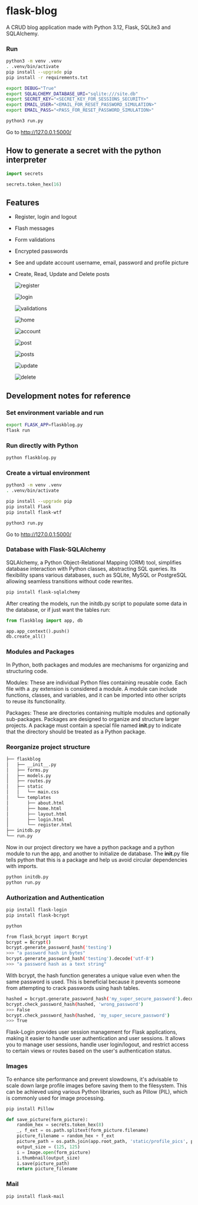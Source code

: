 # flask-blog

A CRUD blog application made with Python 3.12, Flask, SQLite3 and SQLAlchemy.

### Run

```bash
python3 -m venv .venv
. .venv/bin/activate
pip install --upgrade pip
pip install -r requirements.txt

export DEBUG="True"
export SQLALCHEMY_DATABASE_URI="sqlite:///site.db"
export SECRET_KEY="<SECRET_KEY_FOR_SESSIONS_SECURITY>"
export EMAIL_USER="<EMAIL_FOR_RESET_PASSWORD_SIMULATION>"
export EMAIL_PASS="<PASS_FOR_RESET_PASSWORD_SIMULATION>"

python3 run.py
```

Go to http://127.0.0.1:5000/

## How to generate a secret with the python interpreter

```python
import secrets

secrets.token_hex(16)
```

## Features

- Register, login and logout
- Flash messages
- Form validations
- Encrypted passwords
- See and update account username, email, password and profile picture
- Create, Read, Update and Delete posts

  ![register](https://github.com/agustin-chavez/flask-blog/assets/39955956/846797ec-c244-4534-b67f-04c31a8b7e94)

  ![login](https://github.com/agustin-chavez/flask-blog/assets/39955956/f6e54f8c-82fb-4d58-a38b-a16cba767303)

  ![validations](https://github.com/agustin-chavez/flask-blog/assets/39955956/f6e3ac4f-e347-4f3f-86c1-92524cbc574f)

  ![home](https://github.com/agustin-chavez/flask-blog/assets/39955956/c2463aa0-ce38-494b-9c8f-21f30d258fcf)

  ![account](https://github.com/agustin-chavez/flask-blog/assets/39955956/cd2e5eea-df0a-477e-9952-f3b622dbda95)

  ![post](https://github.com/agustin-chavez/flask-blog/assets/39955956/701f2d72-394f-430b-8dfd-611f8bcb3a66)

  ![posts](https://github.com/agustin-chavez/flask-blog/assets/39955956/63eb7081-e7c1-44ef-8a0a-05154ea33a9a)

  ![update](https://github.com/agustin-chavez/flask-blog/assets/39955956/e4347a6a-99eb-427e-a5e9-2027796ece1f)

  ![delete](https://github.com/agustin-chavez/flask-blog/assets/39955956/5843b1e3-0631-4ab8-932d-6c63455fd39c)

## Development notes for reference

### Set environment variable and run

```bash
export FLASK_APP=flaskblog.py
flask run
```

### Run directly with Python

```bash
python flaskblog.py
```

### Create a virtual environment

```bash
python3 -m venv .venv
. .venv/bin/activate

pip install --upgrade pip
pip install Flask
pip install flask-wtf

python3 run.py
```

Go to http://127.0.0.1:5000/

### Database with Flask-SQLAlchemy

SQLAlchemy, a Python Object-Relational Mapping (ORM) tool, simplifies database interaction with Python classes,
abstracting SQL queries. Its flexibility spans various databases, such as SQLite, MySQL or PostgreSQL allowing seamless
transitions without code rewrites.

```bash
pip install flask-sqlalchemy
```

After creating the models, run the initdb.py script to populate some data in the database, or if just want the tables
run:

```python
from flaskblog import app, db

app.app_context().push()
db.create_all()
```

### Modules and Packages

In Python, both packages and modules are mechanisms for organizing and structuring code.

Modules: These are individual Python files containing reusable code. Each file with a .py extension is considered a
module. A module can include functions, classes, and variables, and it can be imported into other scripts to reuse its
functionality.

Packages: These are directories containing multiple modules and optionally sub-packages. Packages are designed to
organize and structure larger projects. A package must contain a special file named __init__.py to indicate that the
directory should be treated as a Python package.

### Reorganize project structure

```bash
├── flaskblog
│   ├── __init__.py
│   ├── forms.py
│   ├── models.py
│   ├── routes.py
│   ├── static
│   │   └── main.css
│   └── templates
│       ├── about.html
│       ├── home.html
│       ├── layout.html
│       ├── login.html
│       └── register.html
├── initdb.py
└── run.py
```

Now in our project directory we have a python package and a python module to run the app, and another to initialize de
database.
The __init__.py file tells python that this is a package and help us avoid circular dependencies with imports.

```bash
python initdb.py
python run.py
```

### Authorization and Authentication

```bash
pip install flask-login
pip install flask-bcrypt

python

from flask_bcrypt import Bcrypt
bcrypt = Bcrypt()
bcrypt.generate_password_hash('testing')
>>> "a password hash in bytes"
bcrypt.generate_password_hash('testing').decode('utf-8')
>>> "a password hash as a text string"
```

With bcrypt, the hash function generates a unique value even when the same password is used. This is beneficial because
it prevents someone from attempting to crack passwords using hash tables.

```bash
hashed = bcrypt.generate_password_hash('my_super_secure_password').decode('utf-8')
bcrypt.check_password_hash(hashed, 'wrong_password')
>>> False
bcrypt.check_password_hash(hashed, 'my_super_secure_password')
>>> True
```

Flask-Login provides user session management for Flask applications, making it easier to handle user authentication and
user sessions. It allows you to manage user sessions, handle user login/logout, and restrict access to certain views or
routes based on the user's authentication status.

### Images

To enhance site performance and prevent slowdowns, it's advisable to scale down large profile images before saving them
to the filesystem. This can be achieved using various Python libraries, such as Pillow (PIL), which is commonly used for
image processing.

```bash
pip install Pillow
```

```python
def save_picture(form_picture):
    random_hex = secrets.token_hex(8)
    _, f_ext = os.path.splitext(form_picture.filename)
    picture_filename = random_hex + f_ext
    picture_path = os.path.join(app.root_path, 'static/profile_pics', picture_filename)
    output_size = (125, 125)
    i = Image.open(form_picture)
    i.thumbnail(output_size)
    i.save(picture_path)
    return picture_filename
```

### Mail

```bash
pip install flask-mail
```
